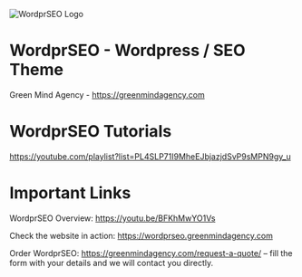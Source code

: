![WordprSEO Logo](https://wordprseo.greenmindagency.com/wp-content/uploads/2021/10/WordprSEO-Logo.png)


# WordprSEO - Wordpress / SEO Theme
Green Mind Agency - https://greenmindagency.com

# WordprSEO Tutorials

https://youtube.com/playlist?list=PL4SLP71I9MheEJbjazjdSvP9sMPN9gy_u


# Important Links

WordprSEO Overview: https://youtu.be/BFKhMwYO1Vs

Check the website in action: https://wordprseo.greenmindagency.com


Order WordprSEO: https://greenmindagency.com/request-a-quote/ – fill the form with your details and we will contact you directly.

